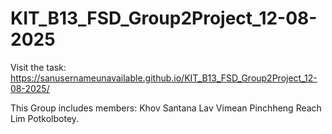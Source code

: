 # KIT_B13_FSD_Group2Project_12-08-2025
Visit the task: https://sanusernameunavailable.github.io/KIT_B13_FSD_Group2Project_12-08-2025/


This Group includes members: Khov Santana Lav Vimean Pinchheng Reach Lim Potkolbotey.
